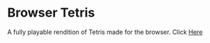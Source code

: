 # Browser Tetris
A fully playable rendition of Tetris made for the browser.
Click [Here](https://www.google.com)
